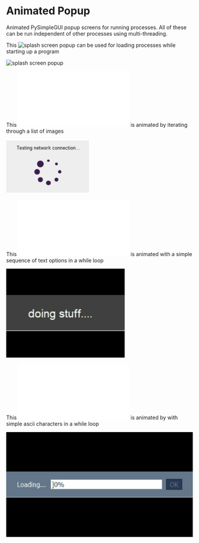 # Animated Popup
Animated PySimpleGUI popup screens for running processes. All of these can be run independent of other processes using multi-threading.

This ![splash screen popup]() can be used for loading processes while starting up a program  

![splash screen popup](examples/splashscreen.gif)  

This ![animated popup](animated_popup.py) is animated by iterating through a list of images  

![animated popup](examples/animated_popup.gif)  

This ![text loading popup](character_loading.py) is animated with a simple sequence of text options in a while loop  

![text loader](examples/text_loading.gif)  

This ![ascii character loading popup](ascii_progress.py) is animated by with simple ascii characters in a while loop  

![ascii progress](examples/ascii_progress.gif)  
